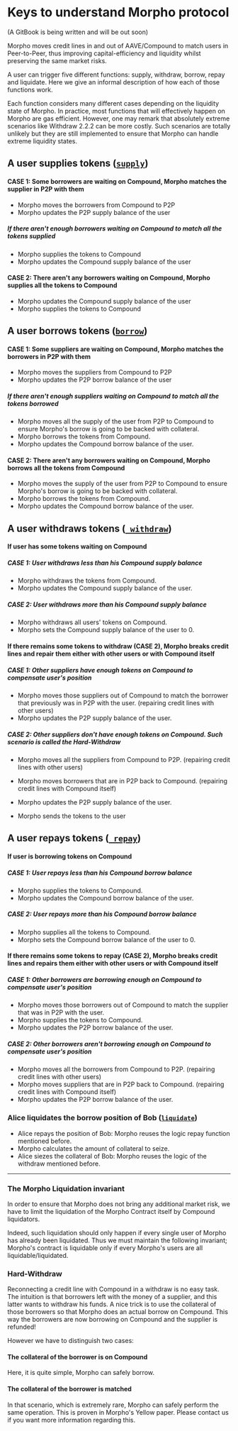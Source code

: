 # Keys to understand Morpho protocol

(A GitBook is being written and will be out soon)

Morpho moves credit lines in and out of AAVE/Compound to match users in Peer-to-Peer, thus improving capital-efficiency and liquidity whilst preserving the same market risks.

A user can trigger five different functions: supply, withdraw, borrow, repay and liquidate. Here we give an informal description of how each of those functions work.

Each function considers many different cases depending on the liquidity state of Morpho. In practice, most functions that will effectively happen on Morpho are gas efficient. However, one may remark that absolutely extreme scenarios like Withdraw 2.2.2 can be more costly. Such scenarios are totally unlikely but they are still implemented to ensure that Morpho can handle extreme liquidity states.

## A user supplies tokens ([`supply`](https://github.com/morpho-labs/morpho-contracts/blob/b4b8ddd4fcebf3a4d497a5518d8155514040a3dc/contracts/CompoundPositionsManager.sol#L210))

#### CASE 1: Some borrowers are waiting on Compound, Morpho matches the supplier in P2P with them

- Morpho moves the borrowers from Compound to P2P
- Morpho updates the P2P supply balance of the user

##### If there aren't enough borrowers waiting on Compound to match all the tokens supplied

- Morpho supplies the tokens to Compound
- Morpho updates the Compound supply balance of the user

#### CASE 2: There aren't any borrowers waiting on Compound, Morpho supplies all the tokens to Compound

- Morpho updates the Compound supply balance of the user
- Morpho supplies the tokens to Compound

## A user borrows tokens ([`borrow`](https://github.com/morpho-labs/morpho-contracts/blob/b4b8ddd4fcebf3a4d497a5518d8155514040a3dc/contracts/CompoundPositionsManager.sol#L251))

#### CASE 1: Some suppliers are waiting on Compound, Morpho matches the borrowers in P2P with them

- Morpho moves the suppliers from Compound to P2P
- Morpho updates the P2P borrow balance of the user

##### If there aren't enough suppliers waiting on Compound to match all the tokens borrowed

- Morpho moves all the supply of the user from P2P to Compound to ensure Morpho's borrow is going to be backed with collateral.
- Morpho borrows the tokens from Compound.
- Morpho updates the Compound borrow balance of the user.

#### CASE 2: There aren't any borrowers waiting on Compound, Morpho borrows all the tokens from Compound

- Morpho moves the supply of the user from P2P to Compound to ensure Morpho's borrow is going to be backed with collateral.
- Morpho borrows the tokens from Compound.
- Morpho updates the Compound borrow balance of the user.

## A user withdraws tokens ([`_withdraw`](https://github.com/morpho-labs/morpho-contracts/blob/b4b8ddd4fcebf3a4d497a5518d8155514040a3dc/contracts/CompoundPositionsManager.sol#L462))

#### If user has some tokens waiting on Compound

##### CASE 1: User withdraws less than his Compound supply balance

- Morpho withdraws the tokens from Compound.
- Morpho updates the Compound supply balance of the user.

##### CASE 2: User withdraws more than his Compound supply balance

- Morpho withdraws all users' tokens on Compound.
- Morpho sets the Compound supply balance of the user to 0.

#### If there remains some tokens to withdraw (CASE 2), Morpho breaks credit lines and repair them either with other users or with Compound itself

##### CASE 1: Other suppliers have enough tokens on Compound to compensate user's position

- Morpho moves those suppliers out of Compound to match the borrower that previously was in P2P with the user. (repairing credit lines with other users)
- Morpho updates the P2P supply balance of the user.

##### CASE 2: Other suppliers don't have enough tokens on Compound. Such scenario is called the Hard-Withdraw

- Morpho moves all the suppliers from Compound to P2P. (repairing credit lines with other users)
- Morpho moves borrowers that are in P2P back to Compound. (repairing credit lines with Compound itself)
- Morpho updates the P2P supply balance of the user.

- Morpho sends the tokens to the user

## A user repays tokens ([`_repay`](https://github.com/morpho-labs/morpho-contracts/blob/b4b8ddd4fcebf3a4d497a5518d8155514040a3dc/contracts/CompoundPositionsManager.sol#L393))

#### If user is borrowing tokens on Compound

##### CASE 1: User repays less than his Compound borrow balance

- Morpho supplies the tokens to Compound.
- Morpho updates the Compound borrow balance of the user.

##### CASE 2: User repays more than his Compound borrow balance

- Morpho supplies all the tokens to Compound.
- Morpho sets the Compound borrow balance of the user to 0.

#### If there remains some tokens to repay (CASE 2), Morpho breaks credit lines and repairs them either with other users or with Compound itself

##### CASE 1: Other borrowers are borrowing enough on Compound to compensate user's position

- Morpho moves those borrowers out of Compound to match the supplier that was in P2P with the user.
- Morpho supplies the tokens to Compound.
- Morpho updates the P2P borrow balance of the user.

##### CASE 2: Other borrowers aren't borrowing enough on Compound to compensate user's position

- Morpho moves all the borrowers from Compound to P2P. (repairing credit lines with other users)
- Morpho moves suppliers that are in P2P back to Compound. (repairing credit lines with Compound itself)
- Morpho updates the P2P borrow balance of the user.

### Alice liquidates the borrow position of Bob ([`liquidate`](https://github.com/morpho-labs/morpho-contracts/blob/b4b8ddd4fcebf3a4d497a5518d8155514040a3dc/contracts/CompoundPositionsManager.sol#L323))

- Alice repays the position of Bob: Morpho reuses the logic repay function mentioned before.
- Morpho calculates the amount of collateral to seize.
- Alice siezes the collateral of Bob: Morpho reuses the logic of the withdraw mentioned before.

---

### The Morpho Liquidation invariant

In order to ensure that Morpho does not bring any additional market risk, we have to limit the liquidation of the Morpho Contract itself by Compound liquidators.

Indeed, such liquidation should only happen if every single user of Morpho has already been liquidated. Thus we must maintain the following invariant; Morpho's contract is liquidable only if every Morpho's users are all liquidable/liquidated.

### Hard-Withdraw

Reconnecting a credit line with Compound in a withdraw is no easy task. The intuition is that borrowers left with the money of a supplier, and this latter wants to withdraw his funds. A nice trick is to use the collateral of those borrowers so that Morpho does an actual borrow on Compound. This way the borrowers are now borrowing on Compound and the supplier is refunded!

However we have to distinguish two cases:

#### The collateral of the borrower is on Compound

Here, it is quite simple, Morpho can safely borrow.

#### The collateral of the borrower is matched

In that scenario, which is extremely rare, Morpho can safely perform the same operation. This is proven in Morpho's Yellow paper. Please contact us if you want more information regarding this.
